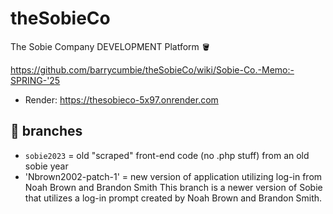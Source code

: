 # theSobieCo
The Sobie Company DEVELOPMENT Platform 🪣


https://github.com/barrycumbie/theSobieCo/wiki/Sobie-Co.-Memo:-SPRING-'25

- Render: https://thesobieco-5x97.onrender.com

## 🐝 branches 

- `sobie2023` = old "scraped" front-end code (no .php stuff) from an old sobie year
- 'Nbrown2002-patch-1' = new version of application utilizing log-in from Noah Brown and Brandon Smith
This branch is a newer version of Sobie that utilizes a log-in prompt created by Noah Brown and Brandon Smith. 
